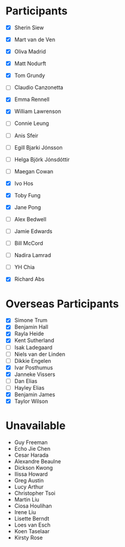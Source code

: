 # Participants 

- [x] Sherin Siew
- [x] Mart van de Ven
- [x] Oliva Madrid
- [x] Matt Nodurft
- [x] Tom Grundy
- [ ] Claudio Canzonetta
- [x] Emma Rennell
- [x] William Lawrenson
- [ ] Connie Leung
- [ ] Anis Sfeir
- [ ] Egill Bjarki Jónsson
- [ ] Helga Björk Jónsdóttir
- [ ] Maegan Cowan
- [x] Ivo Hos
- [x] Toby Fung
- [x] Jane Pong
- [ ] Alex Bedwell
- [ ] Jamie Edwards
- [ ] Bill McCord
- [ ] Nadira Lamrad
- [ ] YH Chia
- [x] Richard Abs


# Overseas Participants 

- [x] Simone Trum
- [x] Benjamin Hall
- [x] Rayla Heide
- [x] Kent Sutherland
- [ ] Isak Ladegaard
- [ ] Niels van der Linden
- [ ] Dikkie Engelen
- [x] Ivar Posthumus
- [x] Janneke Vissers
- [ ] Dan Elias
- [ ] Hayley Elias
- [x] Benjamin James
- [x] Taylor Wilson

# Unavailable

- Guy Freeman
- Echo Jie Chen
- Cesar Harada
- Alexandre Beaulne
- Dickson Kwong
- Ilissa Howard
- Greg Austin
- Lucy Arthur
- Christopher Tsoi
- Martin Liu
- Ciosa Houlihan
- Irene Liu
- Lisette Berndt
- Loes van Esch
- Koen Taselaar
- Kirsty Rose

